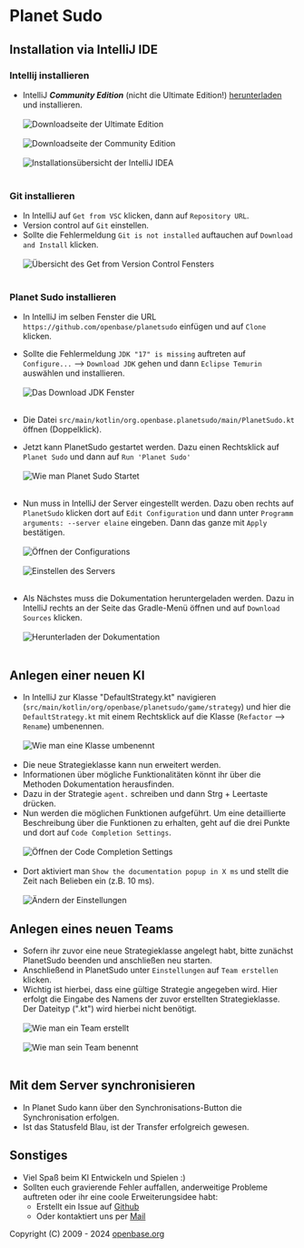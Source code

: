 # Planet Sudo

## Installation via IntelliJ IDE

### Intellij installieren

- IntelliJ ***Community Edition*** (nicht die Ultimate Edition!) [herunterladen](https://www.jetbrains.com/idea/download/) und installieren.</br></br>
![Downloadseite der Ultimate Edition](.readme/0_NotUltimate.png)</br></br>
![Downloadseite der Community Edition](.readme/1_DownlaodIDEA.png)</br></br>
![Installationsübersicht der IntelliJ IDEA](.readme/2_IstallIDEA.png)</br></br>

### Git installieren

- In IntelliJ auf `Get from VSC` klicken, dann auf `Repository URL`.
- Version control auf `Git` einstellen.
- Sollte die Fehlermeldung `Git is not installed` auftauchen auf `Download and Install` klicken.</br></br>
![Übersicht des Get from Version Control Fensters](.readme/3_InstallGIT.png)</br></br>
    
### Planet Sudo installieren

- In IntelliJ im selben Fenster die URL `https://github.com/openbase/planetsudo` einfügen und auf `Clone` klicken.
- Sollte die Fehlermeldung `JDK "17" is missing` auftreten auf `Configure...` --> `Download JDK` gehen und dann `Eclipse Temurin` auswählen und installieren.</br></br>
![Das Download JDK Fenster](.readme/4_ConfigureJDK.png)</br></br>

- Die Datei `src/main/kotlin/org.openbase.planetsudo/main/PlanetSudo.kt` öffnen (Doppelklick).
- Jetzt kann PlanetSudo gestartet werden. Dazu einen Rechtsklick auf `Planet Sudo` und dann auf `Run 'Planet Sudo'` </br></br>
![Wie man Planet Sudo Startet](.readme/5_RunPlanetSudo.png)</br></br>

- Nun muss in IntelliJ der Server eingestellt werden. Dazu oben rechts auf `PlanetSudo` klicken dort auf `Edit Configuration` und dann unter `Programm arguments: --server elaine` eingeben. Dann das ganze mit `Apply` bestätigen.</br></br>
  ![Öffnen der Configurations](.readme/6_Configurations.png)</br></br>
![Einstellen des Servers](.readme/7_ServerImplement.png)</br></br>

- Als Nächstes muss die Dokumentation heruntergeladen werden. Dazu in IntelliJ rechts an der Seite das Gradle-Menü öffnen und auf `Download Sources` klicken.</br></br>
![Herunterladen der Dokumentation](.readme/8_DownloadSources.png)</br></br>

## Anlegen einer neuen KI

- In IntelliJ zur Klasse "DefaultStrategy.kt" navigieren (`src/main/kotlin/org/openbase/planetsudo/game/strategy`) und hier die `DefaultStrategy.kt` mit einem Rechtsklick auf die Klasse (`Refactor` --> `Rename`) umbenennen.</br></br>
![Wie man eine Klasse umbenennt](.readme/9_Refactor.png)</br></br>
- Die neue Strategieklasse kann nun erweitert werden.
- Informationen über mögliche Funktionalitäten könnt ihr über die Methoden Dokumentation herausfinden.
- Dazu in der Strategie `agent.` schreiben und dann Strg + Leertaste drücken.
- Nun werden die möglichen Funktionen aufgeführt. Um eine detaillierte Beschreibung über die Funktionen zu erhalten, geht auf die drei Punkte und dort auf `Code Completion Settings`.</br></br>
![Öffnen der Code Completion Settings](.readme/10_CompletionSettings.png)</br></br>
- Dort aktiviert man `Show the documentation popup in X ms` und stellt die Zeit nach Belieben ein (z.B. 10 ms).</br></br>
![Ändern der Einstellungen](.readme/11_DocumentationPopup.png)

## Anlegen eines neuen Teams

- Sofern ihr zuvor eine neue Strategieklasse angelegt habt, bitte zunächst PlanetSudo beenden und anschließen neu starten. 
- Anschließend in PlanetSudo unter `Einstellungen` auf `Team erstellen` klicken.
- Wichtig ist hierbei, dass eine gültige Strategie angegeben wird. Hier erfolgt die Eingabe des Namens der zuvor erstellten Strategieklasse. Der Dateityp (".kt") wird hierbei nicht benötigt.</br></br>
![Wie man ein Team erstellt](.readme/12_TeamErstellen.png)</br></br>
![Wie man sein Team benennt](.readme/13_TeamBennenung.png)</br></br>

## Mit dem Server synchronisieren

- In Planet Sudo kann über den Synchronisations-Button die Synchronisation erfolgen.
- Ist das Statusfeld Blau, ist der Transfer erfolgreich gewesen.

## Sonstiges

- Viel Spaß beim KI Entwickeln und Spielen :)
- Sollten euch gravierende Fehler auffallen, anderweitige Probleme auftreten oder ihr eine coole Erweiterungsidee habt:
    - Erstellt ein Issue auf [Github](https://github.com/openbase/planetsudo/issues/new)
    - Oder kontaktiert uns per [Mail](mailto:support@openbase.org)


Copyright (C) 2009 - 2024 [openbase.org](http://www.openbase.org)
